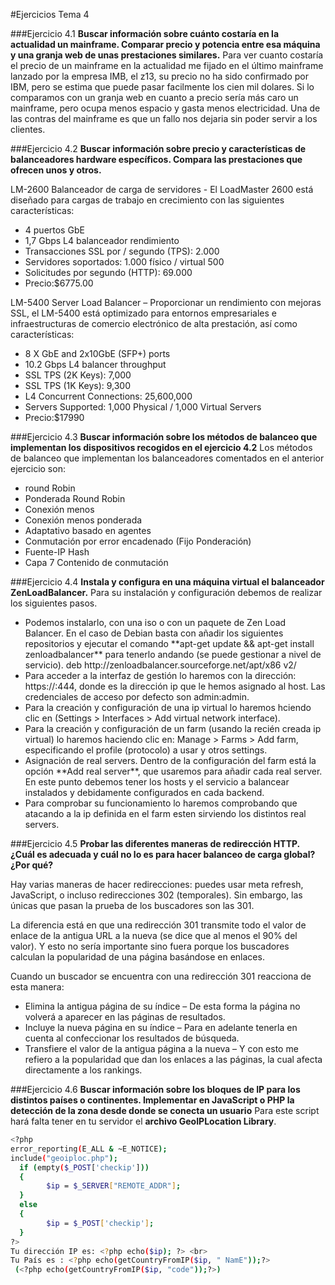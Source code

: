 #Ejercicios Tema 4

###Ejercicio 4.1
**Buscar información sobre cuánto costaría en la actualidad un mainframe. Comparar precio y potencia entre esa máquina y una granja web de unas prestaciones similares.**
Para ver cuanto costaría el precio de un mainframe en la actualidad me fijado en el último mainframe lanzado por la empresa IMB, el z13, su precio no ha sido confirmado por IBM, pero se estima que puede pasar facilmente los cien mil dolares. Si lo comparamos con un granja web en cuanto a precio sería más caro un mainframe, pero ocupa menos espacio y gasta menos electricidad.
Una de las contras del mainframe es que un fallo nos dejaria sin poder servir a los clientes.

###Ejercicio 4.2
**Buscar información sobre precio y características de balanceadores hardware específicos. Compara las prestaciones que ofrecen unos y otros.**  

LM-2600 Balanceador de carga de servidores - El LoadMaster 2600 está diseñado para cargas de trabajo en crecimiento con las siguientes características:
<ul>
<li>4 puertos GbE</li>
<li>1,7 Gbps L4 balanceador rendimiento</li>
<li>Transacciones SSL por / segundo (TPS): 2.000</li>
<li>Servidores soportados: 1.000 físico / virtual 500</li>
<li>Solicitudes por segundo (HTTP): 69.000</li>
<li>Precio:$6775.00</li>
</ul>

LM-5400 Server Load Balancer – Proporcionar un rendimiento con mejoras SSL, el LM-5400 está optimizado para entornos empresariales e infraestructuras de comercio electrónico de alta prestación, así como características:
<ul>
<li>8 X GbE and 2x10GbE (SFP+) ports</li>
<li>10.2 Gbps L4 balancer throughput</li>
<li>SSL TPS (2K Keys): 7,000</li>
<li>SSL TPS (1K Keys): 9,300</li>
<li>L4 Concurrent Connections: 25,600,000</li>
<li>Servers Supported: 1,000 Physical / 1,000 Virtual Servers</li>
<li>Precio:$17990</li>
</ul>

###Ejercicio 4.3
**Buscar información sobre los métodos de balanceo que implementan los dispositivos recogidos en el ejercicio 4.2**
Los métodos de balanceo que implementan los balanceadores comentados en el anterior ejercicio son:
<ul>
<li>round Robin</li>
<li>Ponderada Round Robin</li>
<li>Conexión menos</li>
<li>Conexión menos ponderada</li>
<li>Adaptativo basado en agentes</li>
<li>Conmutación por error encadenado (Fijo Ponderación)</li>
<li>Fuente-IP Hash</li>
<li>Capa 7 Contenido de conmutación</li>
</ul>

###Ejercicio 4.4
**Instala y configura en una máquina virtual el balanceador ZenLoadBalancer.**
Para su instalación y configuración debemos de realizar los siguientes pasos.
<ul>
<li>Podemos instalarlo, con una iso o con un paquete de Zen Load Balancer. En el caso de Debian basta con añadir los siguientes repositorios y ejecutar el comando  **apt-get update && apt-get install zenloadbalancer** para tenerlo andando (se puede gestionar a nivel de servicio).
deb http://zenloadbalancer.sourceforge.net/apt/x86 v2/</li>
<li>Para acceder a la interfaz de gestión lo haremos con la dirección: https://<ip>:444, donde <ip> es la dirección ip que le hemos asignado al host. Las credenciales de acceso por defecto son admin:admin.</li>
<li>Para la creación y configuración de una ip virtual lo haremos hciendo clic en (Settings > Interfaces > Add virtual network interface).</li>
<li>Para la creación y configuración de un farm (usando la recién creada ip virtual) lo haremos haciendo clic en: Manage > Farms > Add farm, especificando el profile (protocolo) a usar y otros settings.</li>
<li>Asignación de real servers. Dentro de la configuración del farm está la opción **Add real server**, que usaremos para añadir cada real server. En este punto debemos tener los hosts y el servicio a balancear instalados y debidamente configurados en cada backend.</li>
<li>Para comprobar su funcionamiento lo haremos comprobando que atacando a la ip definida en el farm esten sirviendo los distintos real servers.</li>
</ul>

###Ejercicio 4.5
**Probar las diferentes maneras de redirección HTTP. ¿Cuál es adecuada y cuál no lo es para hacer balanceo de carga global? ¿Por qué?**  

Hay varias maneras de hacer redirecciones: puedes usar meta refresh, JavaScript, o incluso redirecciones 302 (temporales). Sin embargo, las únicas que pasan la prueba de los buscadores son las 301.

La diferencia está en que una redirección 301 transmite todo el valor de enlace de la antigua URL a la nueva (se dice que al menos el 90% del valor). Y esto no sería importante sino fuera porque los buscadores calculan la popularidad de una página basándose en enlaces.

Cuando un buscador se encuentra con una redirección 301 reacciona de esta manera:
<ul>
  <li>Elimina la antigua página de su índice – De esta forma la página no volverá a aparecer en las páginas de resultados.</li>
  <li>Incluye la nueva página en su índice – Para en adelante tenerla en cuenta al confeccionar los resultados de búsqueda.</li>
  <li>Transfiere el valor de la antigua página a la nueva – Y con esto me refiero a la popularidad que dan los enlaces a las páginas, la cual afecta directamente a los rankings.</li>
</ul>

###Ejercicio 4.6
**Buscar información sobre los bloques de IP para los distintos países o continentes. Implementar en JavaScript o PHP la detección de la zona desde donde se conecta un usuario**
Para este script hará falta tener en tu servidor el **archivo GeoIPLocation Library**.
```sh
<?php
error_reporting(E_ALL & ~E_NOTICE);
include("geoiploc.php"); 
  if (empty($_POST['checkip']))
  {
        $ip = $_SERVER["REMOTE_ADDR"]; 
  }
  else
  {
        $ip = $_POST['checkip']; 
  }
?> 
Tu dirección IP es: <?php echo($ip); ?> <br>
Tu País es : <?php echo(getCountryFromIP($ip, " NamE"));?>
 (<?php echo(getCountryFromIP($ip, "code"));?>)
 ```
 

